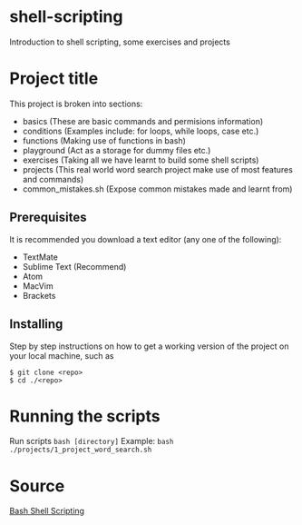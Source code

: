 # shell-scripting

Introduction to shell scripting, some exercises and projects 

# Project title

This project is broken into sections:
- basics (These are basic commands and permisions information)
- conditions (Examples include: for loops, while loops, case etc.)
- functions (Making use of functions in bash)
- playground (Act as a storage for dummy files etc.)
- exercises (Taking all we have learnt to build some shell scripts)
- projects (This real world word search project make use of most features and commands)
- common_mistakes.sh (Expose common mistakes made and learnt from)

## Prerequisites

It is recommended you download a text editor (any one of the following):
- TextMate
- Sublime Text (Recommend)
- Atom
- MacVim
- Brackets

## Installing

Step by step instructions on how to get a working version of the project on your local machine, such as

```
$ git clone <repo>
$ cd ./<repo>
```

# Running the scripts

Run scripts `bash [directory]`
Example: `bash ./projects/1_project_word_search.sh`  

# Source

[Bash Shell Scripting](https://www.udemy.com/course/bash-shell-scripting-crash-course-for-beginners/)
